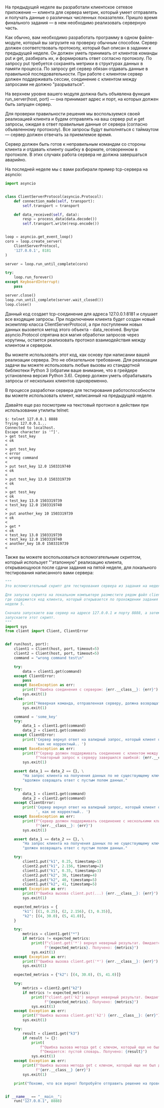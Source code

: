 На предыдущей неделе вы разработали клиентское сетевое приложение — клиента для сервера метрик, который умеет отправлять и получать данные о различных численных показателях. Пришло время финального задания — в нем необходимо реализовать серверную часть.

Как обычно, вам необходимо разработать программу в одном файле-модуле, который вы загрузите на проверку обычным способом. Сервер должен соответствовать протоколу, который был описан в задании к предыдущей неделе. Он должен уметь принимать от клиентов команды put и get, разбирать их, и формировать ответ согласно протоколу. По запросу put требуется сохранять метрики в структурах данных в памяти процесса. По запросу get сервер обязан отдавать данные в правильной последовательности. При работе с клиентом сервер должен поддерживать сессии, соединение с клиентом между запросами не должно "разрываться".

На верхнем уровне вашего модуля должна быть объявлена функция run_server(host, port) — она принимает адрес и порт, на которых должен быть запущен сервер.

Для проверки правильности решения мы воспользуемся своей реализацией клиента и будем отправлять на ваш сервер put и get запросы, ожидая в ответ правильные данные от сервера (согласно объявленному протоколу). Все запросы будут выполняться с таймаутом — сервер должен отвечать за приемлемое время.

Сервер должен быть готов к неправильным командам со стороны клиента и отдавать клиенту ошибку в формате, оговоренном в протоколе. В этих случаях работа сервера не должна завершаться аварийно.

На последней неделе мы с вами разбирали пример tcp-сервера на asyncio:
```python
import asyncio


class ClientServerProtocol(asyncio.Protocol):
    def connection_made(self, transport):
        self.transport = transport

    def data_received(self, data):
        resp = process_data(data.decode())
        self.transport.write(resp.encode())


loop = asyncio.get_event_loop()
coro = loop.create_server(
    ClientServerProtocol,
    '127.0.0.1', 8181
)

server = loop.run_until_complete(coro)

try:
    loop.run_forever()
except KeyboardInterrupt:
    pass

server.close()
loop.run_until_complete(server.wait_closed())
loop.close()
```
Данный код создает tcp-соединение для адреса 127.0.0.1:8181 и слушает все входящие запросы. При подключении клиента будет создан новый экземпляр класса ClientServerProtocol, а при поступлении новых данных вызовется метод этого объекта - data_received. Внутри asyncio.Protocol спрятана вся магия обработки запросов через корутины, остается реализовать протокол взаимодействия между клиентом и сервером.

Вы можете использовать этот код, как основу при написании вашей реализации сервера. Это не обязательное требование. Для реализации задачи вы можете использовать любые вызовы из стандартной библиотеки Python 3 (обратим ваше внимание, что в грейдере установлена версия Python 3.6).  Сервер должен уметь обрабатывать запросы от нескольких клиентов одновременно.

В процессе разработки сервера для тестирования работоспособности вы можете использовать клиент, написанный на предыдущей неделе.

Давайте еще раз посмотрим на текстовый протокол в действии при использовании утилиты telnet:
```shell
$: telnet 127.0.0.1 8888
Trying 127.0.0.1...
Connected to localhost.
Escape character is '^]'.
> get test_key
< ok
< 
> got test_key
< error
< wrong command
< 
> put test_key 12.0 1503319740
< ok
< 
> put test_key 13.0 1503319739
< ok
< 
> get test_key 
< ok
< test_key 13.0 1503319739
< test_key 12.0 1503319740
< 
> put another_key 10 1503319739
< ok
< 
> get *
< ok
< test_key 13.0 1503319739
< test_key 12.0 1503319740
< another_key 10.0 1503319739
< 
```
Также вы можете воспользоваться вспомогательным скриптом, который использует "'эталонную" реализацию клиента, открывающуюся после сдачи задания на пятой неделе, для локального тестирования написанного вами сервера: 
```python
"""
Это вспомогательный скрипт для тестирования сервера из задания на неделе 6.

Для запуска скрипта на локальном компьютере разместите рядом файл client.py,
где содержится код клиента, который открывается по прохождении задания
недели 5.

Сначала запускаете ваш сервер на адресе 127.0.0.1 и порту 8888, а затем
запускаете этот скрипт.
"""
import sys
from client import Client, ClientError


def run(host, port):
    client1 = Client(host, port, timeout=5)
    client2 = Client(host, port, timeout=5)
    command = "wrong command test\n"

    try:
        data = client1.get(command)
    except ClientError:
        pass
    except BaseException as err:
        print(f"Ошибка соединения с сервером: {err.__class__}: {err}")
        sys.exit(1)
    else:
        print("Неверная команда, отправленная серверу, должна возвращать ошибку протокола")
        sys.exit(1)

    command = 'some_key'
    try:
        data_1 = client1.get(command)
        data_2 = client1.get(command)
    except ClientError:
        print('Сервер вернул ответ на валидный запрос, который клиент определил, '
              'как не корректный.. ')
    except BaseException as err:
        print(f"Сервер должен поддерживать соединение с клиентом между запросами, "
              f"повторный запрос к серверу завершился ошибкой: {err.__class__}: {err}")
        sys.exit(1)

    assert data_1 == data_2 == {}, \
        "На запрос клиента на получения данных по не существующему ключу, сервер " \
        "вдолжен озвращать ответ с пустым полем данных."

    try:
        data_1 = client1.get(command)
        data_2 = client2.get(command)
    except ClientError:
        print('Сервер вернул ответ на валидный запрос, который клиент определил'
              ', как не корректный.. ')
    except BaseException as err:
        print(f"Сервер должен поддерживать соединение с несколькими клиентами: "
              f"{err.__class__}: {err}")
        sys.exit(1)

    assert data_1 == data_2 == {}, \
        "На запрос клиента на получения данных по не существующему ключу, сервер " \
        "должен возвращать ответ с пустым полем данных."

    try:
        client1.put("k1", 0.25, timestamp=1)
        client2.put("k1", 2.156, timestamp=2)
        client1.put("k1", 0.35, timestamp=3)
        client2.put("k2", 30, timestamp=4)
        client1.put("k2", 40, timestamp=5)
        client1.put("k2", 41, timestamp=5)
    except Exception as err:
        print(f"Ошибка вызова client.put(...) {err.__class__}: {err}")
        sys.exit(1)

    expected_metrics = {
        "k1": [(1, 0.25), (2, 2.156), (3, 0.35)],
        "k2": [(4, 30.0), (5, 41.0)],
    }

    try:
        metrics = client1.get("*")
        if metrics != expected_metrics:
            print(f"client.get('*') вернул неверный результат. Ожидается: "
                  f"{expected_metrics}. Получено: {metrics}")
            sys.exit(1)
    except Exception as err:
        print(f"Ошибка вызова client.get('*') {err.__class__}: {err}")
        sys.exit(1)

    expected_metrics = {"k2": [(4, 30.0), (5, 41.0)]}

    try:
        metrics = client2.get("k2")
        if metrics != expected_metrics:
            print(f"client.get('k2') вернул неверный результат. Ожидается: "
                  f"{expected_metrics}. Получено: {metrics}")
            sys.exit(1)
    except Exception as err:
        print(f"Ошибка вызова client.get('k2') {err.__class__}: {err}")
        sys.exit(1)

    try:
        result = client1.get("k3")
        if result != {}:
            print(
                f"Ошибка вызова метода get с ключом, который еще не был добавлен. "
                f"Ожидается: пустой словарь. Получено: {result}")
            sys.exit(1)
    except Exception as err:
        print(f"Ошибка вызова метода get с ключом, который еще не был добавлен: "
              f"{err.__class__} {err}")
        sys.exit(1)

    print("Похоже, что все верно! Попробуйте отправить решение на проверку.")


if __name__ == "__main__":
    run("127.0.0.1", 8888)
```
